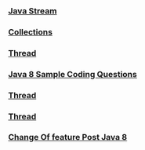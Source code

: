### [Java Stream](CJ_Streams.md)

### [Collections](CJ_Collections.md)

### [Thread](CJ_Multithreading.md)

### [Java 8 Sample Coding Questions](CJ_Sample_Coding_Question.md)

### [Thread](CJ_DesignPatterns.md)

### [Thread](CJ_Java8_Features.md)

### [Change Of feature Post Java 8](CJ_Java8_Features.md)

